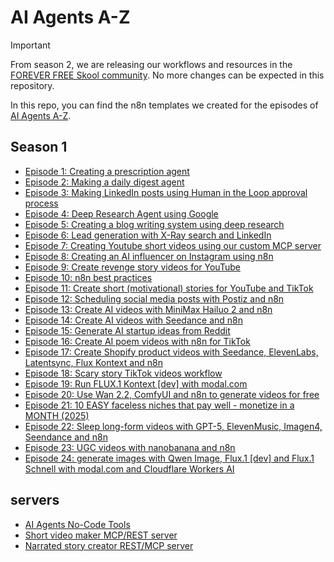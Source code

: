# AI Agents A-Z

> [!IMPORTANT]  
> From season 2, we are releasing our workflows and resources in the [FOREVER FREE Skool community](https://www.skool.com/ai-agents-a-z-for-business-6548). No more changes can be expected in this repository.

In this repo, you can find the n8n templates we created for the episodes of [AI Agents A-Z](https://www.youtube.com/channel/UCloXqLhp_KGhHBe1kwaL2Tg).

## Season 1

- [Episode 1: Creating a prescription agent](episode_1)
- [Episode 2: Making a daily digest agent](episode_2)
- [Episode 3: Making LinkedIn posts using Human in the Loop approval process](episode_3)
- [Episode 4: Deep Research Agent using Google](episode_4)
- [Episode 5: Creating a blog writing system using deep research](episode_5)
- [Episode 6: Lead generation with X-Ray search and LinkedIn](episode_6)
- [Episode 7: Creating Youtube short videos using our custom MCP server](episode_7)
- [Episode 8: Creating an AI influencer on Instagram using n8n](episode_8)
- [Episode 9: Create revenge story videos for YouTube](episode_9)
- [Episode 10: n8n best practices](episode_10)
- [Episode 11: Create short (motivational) stories for YouTube and TikTok](episode_11)
- [Episode 12: Scheduling social media posts with Postiz and n8n](episode_12)
- [Episode 13: Create AI videos with MiniMax Hailuo 2 and n8n](episode_13)
- [Episode 14: Create AI videos with Seedance and n8n](episode_14)
- [Episode 15: Generate AI startup ideas from Reddit](episode_15)
- [Episode 16: Create AI poem videos with n8n for TikTok](episode_16)
- [Episode 17: Create Shopify product videos with Seedance, ElevenLabs, Latentsync, Flux Kontext and n8n](episode_17)
- [Episode 18: Scary story TikTok videos workflow](episode_18)
- [Episode 19: Run FLUX.1 Kontext [dev] with modal.com](episode_19)
- [Episode 20: Use Wan 2.2, ComfyUI and n8n to generate videos for free](episode_20)
- [Episode 21: 10 EASY faceless niches that pay well - monetize in a MONTH (2025)](episode_21)
- [Episode 22: Sleep long-form videos with GPT-5, ElevenMusic, Imagen4, Seendance and n8n](episode_22)
- [Episode 23: UGC videos with nanobanana and n8n](episode_23)
- [Episode 24: generate images with Qwen Image, Flux.1 [dev] and Flux.1 Schnell with modal.com and Cloudflare Workers AI](episode_24)

## servers

- [AI Agents No-Code Tools](https://hub.docker.com/r/gyoridavid/ai-agents-no-code-tools)
- [Short video maker MCP/REST server](https://github.com/gyoridavid/short-video-maker)
- [Narrated story creator REST/MCP server](https://hub.docker.com/r/gyoridavid/narrated-story-creator)
